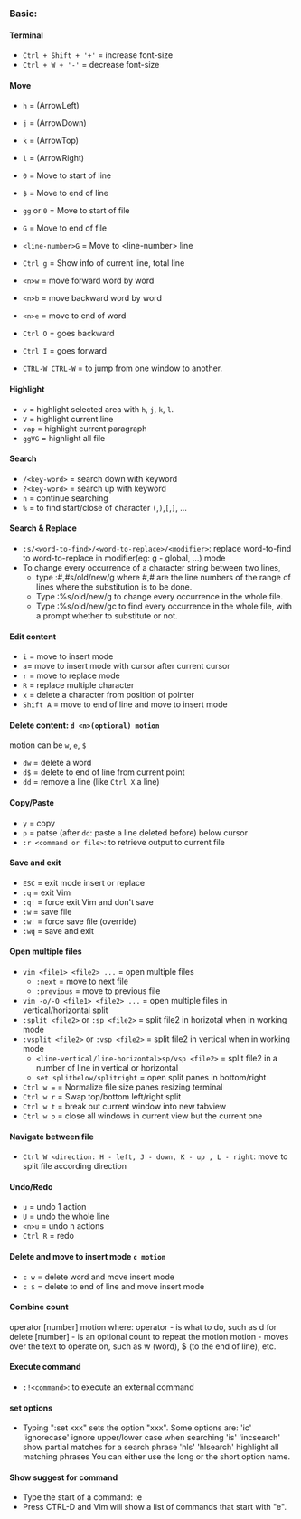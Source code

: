 ### Basic:
#### Terminal
- `Ctrl + Shift + '+'` = increase font-size
- `Ctrl + W + '-'` = decrease font-size

#### Move
- `h` = (ArrowLeft)
- `j` = (ArrowDown)
- `k` = (ArrowTop)
- `l` = (ArrowRight)

- `0` = Move to start of line
- `$` = Move to end of line
- `gg` or `0` = Move to start of file
- `G` = Move to end of file
- `<line-number>G` = Move to \<line-number\> line
- `Ctrl g` = Show info of current line, total line
- `<n>w` = move forward word by word
- `<n>b` = move backward word by word
- `<n>e` = move to end of word
- `Ctrl O` = goes backward
- `Ctrl I` = goes forward
- `CTRL-W CTRL-W` = to jump from one window to another.

#### Highlight

- `v` = highlight selected area with `h`, `j`, `k`, `l`.
- `V` = highlight current line
- `vap` = highlight current paragraph
- `ggVG` = highlight all file

#### Search
- `/<key-word>` = search down with keyword
- `?<key-word>` = search up with keyword
- `n` = continue searching
- `%` = to find start/close of character `(`,`)`,`[`,`]`, ... 

#### Search & Replace
- `:s/<word-to-find>/<word-to-replace>/<modifier>`: replace word-to-find to word-to-replace in modifier(eg: g - global, ...) mode 
- To change every occurrence of a character string between two lines,
  - type   :#,#s/old/new/g    where #,# are the line numbers of the range
                               of lines where the substitution is to be done.
  - Type   :%s/old/new/g      to change every occurrence in the whole file.
  - Type   :%s/old/new/gc     to find every occurrence in the whole file,
                               with a prompt whether to substitute or not.

#### Edit content
- `i` = move to insert mode
- `a`= move to insert mode with cursor after current cursor
- `r` = move to replace mode
- `R` = replace multiple character
- `x` = delete a character from position of pointer
- `Shift A` = move to end of line and move to insert mode

#### Delete content: `d <n>(optional) motion`
motion can be `w`, `e`, `$`
- `dw` = delete a word
- `d$` = delete to end of line from current point
- `dd` = remove a line (like `Ctrl X` a line)

#### Copy/Paste
- `y` = copy
- `p` = patse (after `dd`: paste a line deleted before) below cursor
- `:r <command or file>`: to retrieve output to current file

#### Save and exit
- `ESC` = exit mode insert or replace
- `:q` = exit Vim
- `:q!` = force exit Vim and don't save
- `:w` = save file
- `:w!` = force save file (override)
- `:wq` = save and exit

#### Open multiple files
- `vim <file1> <file2> ...` = open multiple files
  - `:next` = move to next file
  - `:previous` = move to previous file
- `vim -o/-O <file1> <file2> ...` = open multiple files in vertical/horizontal split
- `:split <file2>` or `:sp <file2>` = split file2 in horizotal when in working mode
- `:vsplit <file2>` or `:vsp <file2>` = split file2 in vertical when in working mode
  - `<line-vertical/line-horizontal>sp/vsp <file2>` = split file2 in a number of line in vertical or horizontal
  - `set splitbelow/splitright` = open split panes in bottom/right
- `Ctrl w =` =  Normalize file size panes resizing terminal
- `Ctrl w r` = Swap top/bottom left/right split
- `Ctrl w t` = break out current window into new tabview
- `Ctrl w o` = close all windows in current view but the current one
#### Navigate between file
- `Ctrl W <direction: H - left, J - down, K - up , L - right`: move to split file according direction

#### Undo/Redo
- `u` = undo 1 action
- `U` = undo the whole line
- `<n>u` = undo n actions
- `Ctrl R` = redo

#### Delete and move to insert mode `c motion`
- `c w` = delete word and move insert mode
- `c $` = delete to end of line and move insert mode

#### Combine count
 operator   [number]   motion
     where:
       operator - is what to do, such as  d  for delete
       [number] - is an optional count to repeat the motion
       motion   - moves over the text to operate on, such as  w (word),
                  $ (to the end of line), etc.


#### Execute command
- `:!<command>`: to execute an external command

#### set options
- Typing ":set xxx" sets the option "xxx".  Some options are:
        'ic' 'ignorecase'       ignore upper/lower case when searching
        'is' 'incsearch'        show partial matches for a search phrase
        'hls' 'hlsearch'        highlight all matching phrases
     You can either use the long or the short option name.

#### Show suggest for command
- Type the start of a command:  :e
- Press  CTRL-D  and Vim will show a list of commands that start with "e".







